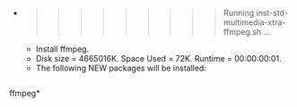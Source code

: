 * >>>>>>>>> Running inst-std-multimedia-xtra-ffmpeg.sh ...
  * Install ffmpeg.
  * Disk size = 4665016K. Space Used = 72K. Runtime = 00:00:00:01.
  * The following NEW packages will be installed:
  ```bash
ffmpeg*
  ```
